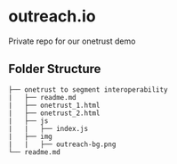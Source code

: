 # outreach.io
Private repo for our onetrust demo

## Folder Structure
```
├── onetrust to segment interoperability  
|   ├── readme.md
|   ├── onetrust_1.html
|   ├── onetrust_2.html
|   ├── js
|   |   ├── index.js
|   ├── img
|   |   ├── outreach-bg.png
└── readme.md
```
